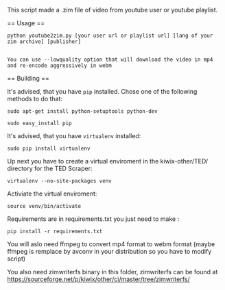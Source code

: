 This script made a .zim file of video from youtube user or youtube playlist.

== Usage ==

    python youtube2zim.py [your user url or playlist url] [lang of your zim archive] [publisher]


    You can use --lowquality option that will download the video in mp4 and re-encode aggressively in webm
== Building ==

It's advised, that you have `pip` installed. 
Chose one of the following methods to do that:

    sudo apt-get install python-setuptools python-dev

    sudo easy_install pip

It's advised, that you have `virtualenv` installed:

    sudo pip install virtualenv

Up next you have to create a virtual enviroment in the kiwix-other/TED/ directory for the TED Scraper:

    virtualenv --no-site-packages venv 

Activiate the virtual enviroment:

    source venv/bin/activate

Requirements are in requirements.txt you just need to make :

    pip install -r requirements.txt

You will aslo need ffmpeg to convert mp4 format to webm format (maybe ffmpeg is remplace by avconv in your distribution so you have to modify script)

You also need zimwriterfs binary in this folder, zimwriterfs can be found at https://sourceforge.net/p/kiwix/other/ci/master/tree/zimwriterfs/

